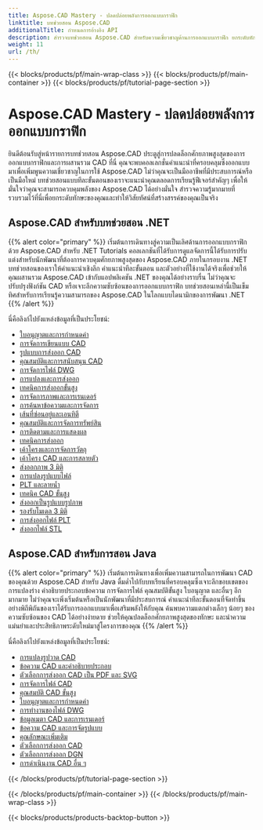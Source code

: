 ```yaml
---
title: Aspose.CAD Mastery - ปลดปล่อยพลังการออกแบบกราฟิก
linktitle: บทช่วยสอน Aspose.CAD
additionalTitle: กำหนดการอ้างอิง API
description: สำรวจบทช่วยสอน Aspose.CAD สำหรับความเชี่ยวชาญด้านการออกแบบกราฟิก ยกระดับทักษะของคุณด้วยคำแนะนำทีละขั้นตอนเกี่ยวกับการบูรณาการ CAD และปลดปล่อยศักยภาพเชิงสร้างสรรค์ของคุณ
weight: 11
url: /th/
---
```


{{< blocks/products/pf/main-wrap-class >}}
{{< blocks/products/pf/main-container >}}
{{< blocks/products/pf/tutorial-page-section >}}

# Aspose.CAD Mastery - ปลดปล่อยพลังการออกแบบกราฟิก


ยินดีต้อนรับสู่หน้ารายการบทช่วยสอน Aspose.CAD ประตูสู่การปลดล็อกศักยภาพสูงสุดของการออกแบบกราฟิกและการผสานรวม CAD ที่นี่ คุณจะพบคอลเลกชั่นคำแนะนำที่ครอบคลุมซึ่งออกแบบมาเพื่อเพิ่มพูนความเชี่ยวชาญในการใช้ Aspose.CAD ไม่ว่าคุณจะเป็นมืออาชีพที่มีประสบการณ์หรือเป็นมือใหม่ บทช่วยสอนแบบทีละขั้นตอนของเราจะแนะนำคุณตลอดการเรียนรู้ฟีเจอร์สำคัญๆ เพื่อให้มั่นใจว่าคุณจะสามารถควบคุมพลังของ Aspose.CAD ได้อย่างมั่นใจ สำรวจความรู้มากมายที่รวบรวมไว้ที่นี่เพื่อยกระดับทักษะของคุณและทำให้วิสัยทัศน์ที่สร้างสรรค์ของคุณเป็นจริง

## Aspose.CAD สำหรับบทช่วยสอน .NET
{{% alert color="primary" %}}
เริ่มต้นการเดินทางสู่ความเป็นเลิศด้านการออกแบบกราฟิกด้วย Aspose.CAD สำหรับ .NET Tutorials คอลเลกชันที่ได้รับการดูแลจัดการนี้ได้รับการปรับแต่งสำหรับนักพัฒนาที่ต้องการควบคุมศักยภาพสูงสุดของ Aspose.CAD ภายในกรอบงาน .NET บทช่วยสอนของเราให้คำแนะนำเชิงลึก คำแนะนำทีละขั้นตอน และตัวอย่างที่ใช้งานได้จริงเพื่อช่วยให้คุณผสานรวม Aspose.CAD เข้ากับแอปพลิเคชัน .NET ของคุณได้อย่างราบรื่น ไม่ว่าคุณจะปรับปรุงฟังก์ชัน CAD หรือเจาะลึกความซับซ้อนของการออกแบบกราฟิก บทช่วยสอนเหล่านี้เป็นเข็มทิศสำหรับการเรียนรู้ความสามารถของ Aspose.CAD ในโลกแบบไดนามิกของการพัฒนา .NET
{{% /alert %}}

นี่คือลิงก์ไปยังแหล่งข้อมูลที่เป็นประโยชน์:
 
- [ใบอนุญาตและการกำหนดค่า](./net/licensing-and-configuration/)
- [การจัดการเขียนแบบ CAD](./net/cad-drawing-manipulation/)
- [รูปแบบการส่งออก CAD](./net/cad-export-formats/)
- [คุณสมบัติและการสนับสนุน CAD](./net/cad-features-and-support/)
- [การจัดการไฟล์ DWG](./net/dwg-file-manipulation/)
- [การแปลงและการส่งออก](./net/conversion-and-export/)
- [เทคนิคการส่งออกขั้นสูง](./net/advanced-export-techniques/)
- [การจัดการภาพและการเรนเดอร์](./net/image-manipulation-and-rendering/)
- [การค้นหาข้อความและการจัดการ](./net/text-search-and-manipulation/)
- [เส้นที่ซ่อนอยู่และเอนทิตี](./net/hidden-lines-and-entities/)
- [คุณสมบัติและการจัดการทรัพย์สิน](./net/attribute-and-property-management/)
- [การติดตามและการแสดงผล](./net/tracking-and-rendering/)
- [เทคนิคการส่งออก](./net/export-techniques/)
- [เค้าโครงและการจัดการวัตถุ](./net/layout-and-object-handling/)
- [เค้าโครง CAD และการสลายตัว](./net/cad-layouts-and-decomposition/)
- [ส่งออกภาพ 3 มิติ](./net/3d-image-export/)
- [การแปลงรูปแบบไฟล์](./net/file-format-conversion/)
- [PLT และลายน้ำ](./net/plt-and-watermarking/)
- [เทคนิค CAD ขั้นสูง](./net/advanced-cad-techniques/)
- [ส่งออกเป็นรูปแบบรูปภาพ](./net/exporting-to-image-formats/)
- [รองรับโมเดล 3 มิติ](./net/3d-model-support/)
- [การส่งออกไฟล์ PLT](./net/exporting-plt-files/)
- [ส่งออกไฟล์ STL](./net/stl-file-export/)


## Aspose.CAD สำหรับการสอน Java
{{% alert color="primary" %}}
เริ่มต้นการเดินทางเพื่อเพิ่มความสามารถในการพัฒนา CAD ของคุณด้วย Aspose.CAD สำหรับ Java ดื่มด่ำไปกับบทเรียนที่ครอบคลุมซึ่งเจาะลึกขอบเขตของการแปลงร่าง คำอธิบายประกอบข้อความ การจัดการไฟล์ คุณสมบัติขั้นสูง ใบอนุญาต และอื่นๆ อีกมากมาย ไม่ว่าคุณจะเพิ่งเริ่มต้นหรือเป็นนักพัฒนาที่มีประสบการณ์ คำแนะนำทีละขั้นตอนที่จัดทำขึ้นอย่างพิถีพิถันของเราได้รับการออกแบบมาเพื่อเสริมพลังให้กับคุณ ค้นพบความแตกต่างเล็กๆ น้อยๆ ของความซับซ้อนของ CAD ได้อย่างง่ายดาย ช่วยให้คุณปลดล็อกศักยภาพสูงสุดของทักษะ และนำความแม่นยำและประสิทธิภาพระดับใหม่มาสู่โครงการของคุณ
{{% /alert %}}

นี่คือลิงก์ไปยังแหล่งข้อมูลที่เป็นประโยชน์:
 
- [การแปลงรูปวาด CAD](./java/cad-drawing-conversion/)
- [ข้อความ CAD และคำอธิบายประกอบ](./java/cad-text-and-annotation/)
- [ตัวเลือกการส่งออก CAD เป็น PDF และ SVG](./java/cad-to-pdf-and-svg-export-options/)
- [การจัดการไฟล์ CAD](./java/cad-file-manipulation/)
- [คุณสมบัติ CAD ขั้นสูง](./java/advanced-cad-features/)
- [ใบอนุญาตและการกำหนดค่า](./java/licensing-and-configuration/)
- [การทำงานของไฟล์ DWG](./java/dwg-file-operations/)
- [ข้อมูลเมตา CAD และการเรนเดอร์](./java/cad-meta-data-and-rendering/)
- [ข้อความ CAD และการจัดรูปแบบ](./java/cad-text-and-formatting/)
- [คุณลักษณะเพิ่มเติม](./java/additional-features/)
- [ตัวเลือกการส่งออก CAD](./java/cad-export-options/)
- [ตัวเลือกการส่งออก DGN](./java/dgn-export-options/)
- [การดำเนินงาน CAD อื่น ๆ](./java/other-cad-operations/)




{{< /blocks/products/pf/tutorial-page-section >}}

{{< /blocks/products/pf/main-container >}}
{{< /blocks/products/pf/main-wrap-class >}}

{{< blocks/products/products-backtop-button >}}
